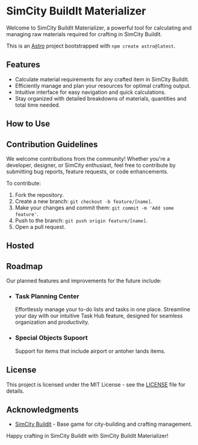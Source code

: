 # SimCity BuildIt Materializer

Welcome to SimCity BuildIt Materializer, a powerful tool for calculating and managing raw materials required for crafting in SimCity BuildIt.

This is an [Astro](https://astro.build/) project bootstrapped with `npm create astro@latest`.

## Features

- Calculate material requirements for any crafted item in SimCity BuildIt.
- Efficiently manage and plan your resources for optimal crafting output.
- Intuitive interface for easy navigation and quick calculations.
- Stay organized with detailed breakdowns of materials, quantities and total time needed.

## How to Use

<!-- TODO: Complete documentation on "How to use" -->

## Contribution Guidelines

We welcome contributions from the community! Whether you're a developer, designer, or SimCity enthusiast, feel free to contribute by submitting bug reports, feature requests, or code enhancements.

To contribute:

1. Fork the repository.
2. Create a new branch: `git checkout -b feature/[name]`.
3. Make your changes and commit them: `git commit -m 'Add some feature'`.
4. Push to the branch: `git push origin feature/[name]`.
5. Open a pull request.

## Hosted

<!-- 
    TODO: Host app when v1.0 is released
The SimCity BuildIt Materializer is hosted [here!](https://your-hosted-url.com). Feel free to visit and use the application online. -->

## Roadmap

Our planned features and improvements for the future include:

- ### Task Planning Center

    Effortlessly manage your to-do lists and tasks in one place. Streamline your day with our intuitive Task Hub feature, designed for seamless organization and productivity.

- ### Special Objects Supoort

    Support for items that include airport or antoher lands items.

## License

This project is licensed under the MIT License - see the [LICENSE](LICENSE) file for details.

## Acknowledgments

- [SimCity BuildIt](https://www.ea.com/en-gb/games/simcity/simcity-buildit) - Base game for city-building and crafting management.

Happy crafting in SimCity BuildIt with SimCity BuildIt Materializer!

